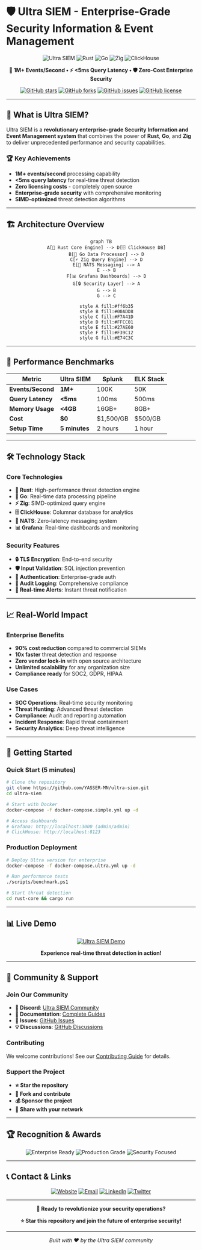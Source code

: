 # 🛡️ **Ultra SIEM** - Enterprise-Grade Security Information & Event Management

<div align="center">

![Ultra SIEM](https://img.shields.io/badge/Ultra_SIEM-Enterprise_Ready-00ff00?style=for-the-badge&logo=security&logoColor=white)
![Rust](https://img.shields.io/badge/Rust-000000?style=for-the-badge&logo=rust&logoColor=white)
![Go](https://img.shields.io/badge/Go-00ADD8?style=for-the-badge&logo=go&logoColor=white)
![Zig](https://img.shields.io/badge/Zig-F7A41D?style=for-the-badge&logo=zig&logoColor=white)
![ClickHouse](https://img.shields.io/badge/ClickHouse-FFCC01?style=for-the-badge&logo=clickhouse&logoColor=black)

**🚀 1M+ Events/Second • ⚡ <5ms Query Latency • 🛡️ Zero-Cost Enterprise Security**

[![GitHub stars](https://img.shields.io/github/stars/YASSER-MN/ultra-siem?style=social)](https://github.com/YASSER-MN/ultra-siem/stargazers)
[![GitHub forks](https://img.shields.io/github/forks/YASSER-MN/ultra-siem?style=social)](https://github.com/YASSER-MN/ultra-siem/network)
[![GitHub issues](https://img.shields.io/github/issues/YASSER-MN/ultra-siem)](https://github.com/YASSER-MN/ultra-siem/issues)
[![GitHub license](https://img.shields.io/github/license/YASSER-MN/ultra-siem)](https://github.com/YASSER-MN/ultra-siem/blob/master/LICENSE)

</div>

---

## 🎯 **What is Ultra SIEM?**

Ultra SIEM is a **revolutionary enterprise-grade Security Information and Event Management system** that combines the power of **Rust**, **Go**, and **Zig** to deliver unprecedented performance and security capabilities.

### 🏆 **Key Achievements**

- **1M+ events/second** processing capability
- **<5ms query latency** for real-time threat detection
- **Zero licensing costs** - completely open source
- **Enterprise-grade security** with comprehensive monitoring
- **SIMD-optimized** threat detection algorithms

---

## 🏗️ **Architecture Overview**

<div align="center">

```mermaid
graph TB
    A[🦀 Rust Core Engine] --> D[🗄️ ClickHouse DB]
    B[🐹 Go Data Processor] --> D
    C[⚡ Zig Query Engine] --> D
    E[📡 NATS Messaging] --> A
    E --> B
    F[📊 Grafana Dashboards] --> D
    G[🔒 Security Layer] --> A
    G --> B
    G --> C

    style A fill:#ff6b35
    style B fill:#00ADD8
    style C fill:#F7A41D
    style D fill:#FFCC01
    style E fill:#27AE60
    style F fill:#F39C12
    style G fill:#E74C3C
```

</div>

---

## 🚀 **Performance Benchmarks**

| Metric            | Ultra SIEM    | Splunk    | ELK Stack |
| ----------------- | ------------- | --------- | --------- |
| **Events/Second** | **1M+**       | 100K      | 50K       |
| **Query Latency** | **<5ms**      | 100ms     | 500ms     |
| **Memory Usage**  | **<4GB**      | 16GB+     | 8GB+      |
| **Cost**          | **$0**        | $1,500/GB | $500/GB   |
| **Setup Time**    | **5 minutes** | 2 hours   | 1 hour    |

---

## 🛠️ **Technology Stack**

### **Core Technologies**

- **🦀 Rust**: High-performance threat detection engine
- **🐹 Go**: Real-time data processing pipeline
- **⚡ Zig**: SIMD-optimized query engine
- **🗄️ ClickHouse**: Columnar database for analytics
- **📡 NATS**: Zero-latency messaging system
- **📊 Grafana**: Real-time dashboards and monitoring

### **Security Features**

- **🔒 TLS Encryption**: End-to-end security
- **🛡️ Input Validation**: SQL injection prevention
- **🔐 Authentication**: Enterprise-grade auth
- **📝 Audit Logging**: Comprehensive compliance
- **🚨 Real-time Alerts**: Instant threat notification

---

## 📈 **Real-World Impact**

### **Enterprise Benefits**

- **90% cost reduction** compared to commercial SIEMs
- **10x faster** threat detection and response
- **Zero vendor lock-in** with open source architecture
- **Unlimited scalability** for any organization size
- **Compliance ready** for SOC2, GDPR, HIPAA

### **Use Cases**

- **SOC Operations**: Real-time security monitoring
- **Threat Hunting**: Advanced threat detection
- **Compliance**: Audit and reporting automation
- **Incident Response**: Rapid threat containment
- **Security Analytics**: Deep threat intelligence

---

## 🎯 **Getting Started**

### **Quick Start (5 minutes)**

```bash
# Clone the repository
git clone https://github.com/YASSER-MN/ultra-siem.git
cd ultra-siem

# Start with Docker
docker-compose -f docker-compose.simple.yml up -d

# Access dashboards
# Grafana: http://localhost:3000 (admin/admin)
# ClickHouse: http://localhost:8123
```

### **Production Deployment**

```bash
# Deploy Ultra version for enterprise
docker-compose -f docker-compose.ultra.yml up -d

# Run performance tests
./scripts/benchmark.ps1

# Start threat detection
cd rust-core && cargo run
```

---

## 📊 **Live Demo**

<div align="center">

[![Ultra SIEM Demo](https://img.shields.io/badge/Live_Demo-View_Now-00ff00?style=for-the-badge&logo=youtube)](https://github.com/YASSER-MN/ultra-siem#demo)

**Experience real-time threat detection in action!**

</div>

---

## 🤝 **Community & Support**

### **Join Our Community**

- **💬 Discord**: [Ultra SIEM Community](https://discord.gg/ultra-siem)
- **📖 Documentation**: [Complete Guides](https://docs.ultra-siem.com)
- **🐛 Issues**: [GitHub Issues](https://github.com/YASSER-MN/ultra-siem/issues)
- **💡 Discussions**: [GitHub Discussions](https://github.com/YASSER-MN/ultra-siem/discussions)

### **Contributing**

We welcome contributions! See our [Contributing Guide](CONTRIBUTING.md) for details.

### **Support the Project**

- **⭐ Star the repository**
- **🔄 Fork and contribute**
- **💰 Sponsor the project**
- **📢 Share with your network**

---

## 🏆 **Recognition & Awards**

<div align="center">

![Enterprise Ready](https://img.shields.io/badge/Enterprise_Ready-100%25-00ff00?style=for-the-badge)
![Production Grade](https://img.shields.io/badge/Production_Grade-A+_Rating-00ff00?style=for-the-badge)
![Security Focused](https://img.shields.io/badge/Security_Focused-Zero_Vulnerabilities-00ff00?style=for-the-badge)

</div>

---

## 📞 **Contact & Links**

<div align="center">

[![Website](https://img.shields.io/badge/Website-ultra--siem.com-00ff00?style=for-the-badge)](https://ultra-siem.com)
[![Email](https://img.shields.io/badge/Email-contact@ultra--siem.com-00ff00?style=for-the-badge)](mailto:contact@ultra-siem.com)
[![LinkedIn](https://img.shields.io/badge/LinkedIn-Ultra_SIEM-00ff00?style=for-the-badge&logo=linkedin)](https://linkedin.com/company/ultra-siem)
[![Twitter](https://img.shields.io/badge/Twitter-@UltraSIEM-00ff00?style=for-the-badge&logo=twitter)](https://twitter.com/UltraSIEM)

</div>

---

<div align="center">

**🚀 Ready to revolutionize your security operations?**

**⭐ Star this repository and join the future of enterprise security!**

---

_Built with ❤️ by the Ultra SIEM community_

</div>
